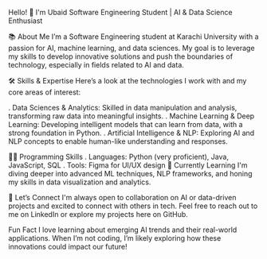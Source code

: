 Hello! 👋 I'm Ubaid
Software Engineering Student | AI & Data Science Enthusiast

📚 About Me
I’m a Software Engineering student at Karachi University with a passion for AI, machine learning, and data sciences. My goal is to leverage my skills to develop innovative solutions and push the boundaries of technology, especially in fields related to AI and data.

🛠️ Skills & Expertise
Here’s a look at the technologies I work with and my core areas of interest:

. Data Sciences & Analytics: Skilled in data manipulation and analysis, transforming raw data into meaningful insights.
. Machine Learning & Deep Learning: Developing intelligent models that can learn from data, with a strong foundation in Python.
. Artificial Intelligence & NLP: Exploring AI and NLP concepts to enable human-like understanding and responses.

👨‍💻 Programming Skills
. Languages: Python (very proficient), Java, JavaScript, SQL
. Tools: Figma for UI/UX design
🌱 Currently Learning
I'm diving deeper into advanced ML techniques, NLP frameworks, and honing my skills in data visualization and analytics.

🤝 Let’s Connect
I'm always open to collaboration on AI or data-driven projects and excited to connect with others in tech. Feel free to reach out to me on LinkedIn or explore my projects here on GitHub.

Fun Fact
I love learning about emerging AI trends and their real-world applications. When I’m not coding, I’m likely exploring how these innovations could impact our future!

